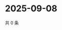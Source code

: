 # 2025-09-08

共 0 条

<!-- BEGIN ZHIHUQUESTIONS -->
<!-- 最后更新时间 Mon Sep 08 2025 20:22:48 GMT+0800 (China Standard Time) -->

<!-- END ZHIHUQUESTIONS -->
